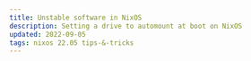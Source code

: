 ```yaml
---
title: Unstable software in NixOS
description: Setting a drive to automount at boot on NixOS
updated: 2022-09-05
tags: nixos 22.05 tips-&-tricks
---
```


## 
